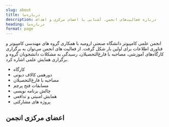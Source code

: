 ```yaml
---
slug: about
title: درباره‌ما
description: درباره فعالیت‌های انجمن، آشنایی با اعضای مرکزی و اهداف
heading: درباره‌ما
format: page
---
```


انجمن علمی کامپیوتر دانشگاه صنعتی ارومیه با همکاری گروه های مهندسی کامپیوتر و فناوری اطلاعات برای اولین بار شکل گرفت. از فعالیت های انجمن می‌توان به برگزاری کارگاه‌های آموزشی، مصاحبه با فارغ‌التحصیلان، رسیدگی به مشکلات دانشجویان گروه و برگزاری همایش علمی اشاره کرد.

- کارگاه
- دورهمی کالاف دیوتی
- مصاحبه با فارغ‌التحصیلان
- مسابقات فتح پرچم
- چالش برنامه نویسی
- همایش امنیتی و تدافعی
- پروژه های مشارکتی

## اعضای مرکزی انجمن
